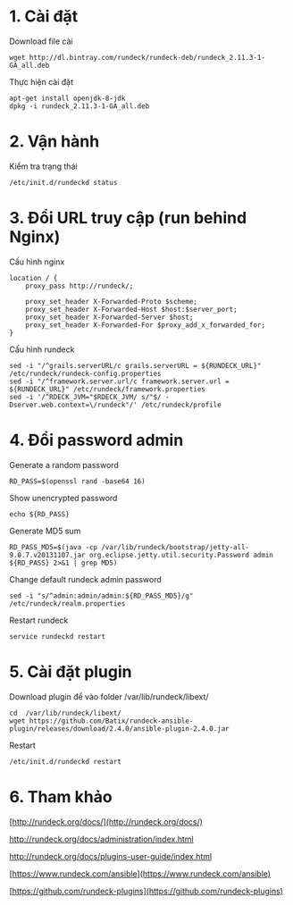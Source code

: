 # 1. Cài đặt

Download file cài

```
wget http://dl.bintray.com/rundeck/rundeck-deb/rundeck_2.11.3-1-GA_all.deb
```

Thực hiện cài đặt

```
apt-get install openjdk-8-jdk
dpkg -i rundeck_2.11.3-1-GA_all.deb
```

# 2. Vận hành

Kiểm tra trạng thái

```
/etc/init.d/rundeckd status
```

# 3. Đổi URL truy cập \(run behind Nginx\)

Cấu hình nginx

```
location / {
    proxy_pass http://rundeck/;

    proxy_set_header X-Forwarded-Proto $scheme;
    proxy_set_header X-Forwarded-Host $host:$server_port;
    proxy_set_header X-Forwarded-Server $host;
    proxy_set_header X-Forwarded-For $proxy_add_x_forwarded_for;
}
```

Cấu hình rundeck

```
sed -i "/^grails.serverURL/c grails.serverURL = ${RUNDECK_URL}" /etc/rundeck/rundeck-config.properties
sed -i "/^framework.server.url/c framework.server.url = ${RUNDECK_URL}" /etc/rundeck/framework.properties
sed -i '/^RDECK_JVM="$RDECK_JVM/ s/"$/ -Dserver.web.context=\/rundeck"/' /etc/rundeck/profile
```

# 4. Đổi password admin

Generate a random password

```
RD_PASS=$(openssl rand -base64 16)
```

Show unencrypted password

```
echo ${RD_PASS}
```

Generate MD5 sum

```
RD_PASS_MD5=$(java -cp /var/lib/rundeck/bootstrap/jetty-all-9.0.7.v20131107.jar org.eclipse.jetty.util.security.Password admin ${RD_PASS} 2>&1 | grep MD5)
```

Change default rundeck admin password

```
sed -i "s/^admin:admin/admin:${RD_PASS_MD5}/g" /etc/rundeck/realm.properties
```

Restart rundeck

```
service rundeckd restart
```

# 5. Cài đặt plugin

Download plugin để vào folder /var/lib/rundeck/libext/

```
cd  /var/lib/rundeck/libext/
wget https://github.com/Batix/rundeck-ansible-plugin/releases/download/2.4.0/ansible-plugin-2.4.0.jar
```

Restart

```
/etc/init.d/rundeckd restart
```

# 6. Tham khảo

[http://rundeck.org/docs/](http://rundeck.org/docs/)

http://rundeck.org/docs/administration/index.html

http://rundeck.org/docs/plugins-user-guide/index.html

[https://www.rundeck.com/ansible](https://www.rundeck.com/ansible)

[https://github.com/rundeck-plugins](https://github.com/rundeck-plugins)



